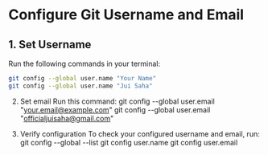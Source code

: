# Configure Git Username and Email

## 1. Set Username

Run the following commands in your terminal:

```bash
git config --global user.name "Your Name"
git config --global user.name "Jui Saha"
```


2. Set email
Run this command:
git config --global user.email "your.email@example.com"
git config --global user.email "officialjuisaha@gmail.com"

3. Verify configuration
To check your configured username and email, run:
git config --global --list
git config user.name
git config user.email